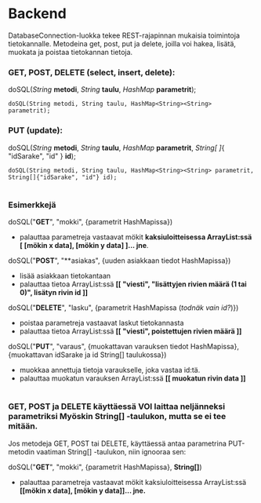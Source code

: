 # Backend 

DatabaseConnection-luokka tekee REST-rajapinnan mukaisia toimintoja tietokannalle. Metodeina get, post, put ja delete, joilla voi hakea, lisätä, muokata ja poistaa tietokannan tietoja.

### GET, POST, DELETE (select, insert, delete): 
doSQL(_String_ **metodi**, _String_ **taulu**, _HashMap<String><String>_ **parametrit**);
```
doSQL(String metodi, String taulu, HashMap<String><String> parametrit);
```

### PUT (update): 
doSQL(_String_ **metodi**, _String_ **taulu**, _HashMap<String><String>_ **parametrit**, _String[ ]_{ "idSarake", "id" } **id**);
```
doSQL(String metodi, String taulu, HashMap<String><String> parametrit, String[]{"idSarake", "id"} id);
```

#
### Esimerkkejä
 
doSQL("**GET**", "mokki", {parametrit HashMapissa})
 
* palauttaa parametreja vastaavat mökit **kaksiuloitteisessa ArrayList:ssä [ [mökin x data], [mökin y data] ]... jne**.

 
doSQL("**POST**", "**asiakas", {uuden asiakkaan tiedot HashMapissa})
  
* lisää asiakkaan tietokantaan
* palauttaa tietoa ArrayList:ssä **[[ "viesti", "lisättyjen rivien määrä (1 tai 0)", lisätyn rivin id ]]**

  
doSQL("**DELETE**", "lasku", {parametrit HashMapissa (_todnäk vain id?_)})
 
* poistaa parametreja vastaavat laskut tietokannasta
* palauttaa tietoa ArrayList:ssä **[[ "viesti", poistettujen rivien määrä ]]**

 
doSQL("**PUT**", "varaus", {muokattavan varauksen tiedot HashMapissa}, {muokattavan idSarake ja id String[] taulukossa})
 
* muokkaa annettuja tietoja varaukselle, joka vastaa id:tä.
* palauttaa muokatun varauksen ArrayList:ssä **[[ muokatun rivin data ]]**

#
### GET, POST ja DELETE käyttäessä VOI laittaa neljänneksi parametriksi Myöskin String[] -taulukon, mutta se ei tee mitään.
Jos metodeja GET, POST tai DELETE, käyttäessä antaa parametrina
PUT-metodin vaatiman String[] -taulukon, niin ignooraa sen: 

doSQL("**GET**", "mokki", {parametrit HashMapissa}, **String[]**)
* palauttaa parametreja vastaavat mökit kaksiuloitteisessa ArrayList:ssä **[[mökin x data], [mökin y data]]... jne.**
